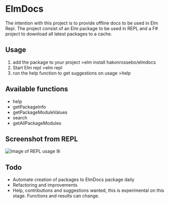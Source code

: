 
# ElmDocs

The intention with this project is to provide offline docs to be used in Elm Repl.
The project consist of an Elm package to be used in REPL and a F# project to download all latest packages to a cache.

## Usage

1. add the package to your project >elm install hakonrossebo/elmdocs
2. Start Elm repl >elm repl
3. run the help function to get suggestions on usage >help

## Available functions

* help
* getPackageInfo
* getPackageModuleValues
* search
* getAllPackageModules

## Screenshot from REPL

![Image of REPL usage](https://raw.githubusercontent.com/hakonrossebo/elmdocs/master/ElmDocsScreenshot.png)
9i

## Todo

* Automate creation of packages to ElmDocs package daily
* Refactoring and improvements
* Help, contributions and suggestions wanted, this is experimental on this stage. Functions and results can change.
